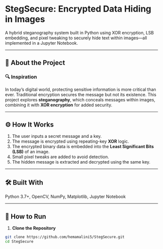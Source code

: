 # StegSecure: Encrypted Data Hiding in Images

A hybrid steganography system built in Python using XOR encryption, LSB embedding, and pixel tweaking to securely hide text within images—all implemented in a Jupyter Notebook.

---

## 🧠 About the Project

### 🔍 Inspiration  
In today’s digital world, protecting sensitive information is more critical than ever. Traditional encryption secures the message but not its existence. This project explores **steganography**, which conceals messages within images, combining it with **XOR encryption** for added security.

---

## ⚙️ How It Works

1. The user inputs a secret message and a key.
2. The message is encrypted using repeating-key **XOR** logic.
3. The encrypted binary data is embedded into the **Least Significant Bits (LSB)** of an image.
4. Small pixel tweaks are added to avoid detection.
5. The hidden message is extracted and decrypted using the same key.

---

## 🛠️ Built With

Python 3.7+, OpenCV, NumPy, Matplotlib, Jupyter Notebook

---

## 📄 How to Run

1. **Clone the Repository**
```bash
git clone https://github.com/hemamalini5/StegSecure.git
cd StegSecure
